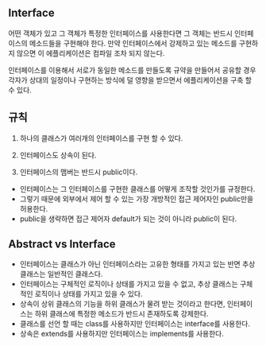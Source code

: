 ## Interface
어떤 객체가 있고 그 객체가 특정한 인터페이스를 사용한다면 그 객체는 반드시 인터페이스의  메소드들을 구현해야 한다. 
만약 인터페이스에서 강제하고 있는 메소드를 구현하지 않으면 이 에플리케이션은 컴파일 조차 되지 않는다.

인터페이스를 이용해서 서로가 동일한 메소드를 만들도록 규약을 만들어서 공유할 경우
각자가 상대의 일정이나 구현하는 방식에 덜 영향을 받으면서 에플리케이션을 구축 할 수 있다.

## 규칙
1. 하나의 클래스가 여러개의 인터페이스를 구현 할 수 있다. 

2. 인터페이스도 상속이 된다.

3. 인터페이스의 맴버는 반드시 public이다.
- 인터페이스는 그 인터페이스를 구현한 클래스를 어떻게 조작할 것인가를 규정한다. 
- 그렇기 때문에 외부에서 제어 할 수 있는 가장 개방적인 접근 제어자인 public만을 허용한다. 
- public을 생략하면 접근 제어자 default가 되는 것이 아니라 public이 된다.

## Abstract vs Interface
- 인터페이스는 클래스가 아닌 인터페이스라는 고유한 형태를 가지고 있는 반면 추상 클래스는 일반적인 클래스다. 
- 인터페이스는 구체적인 로직이나 상태를 가지고 있을 수 없고, 추상 클래스는 구체적인 로직이나 상태를 가지고 있을 수 있다.
- 상속이 상위 클래스의 기능을 하위 클래스가 물려 받는 것이라고 한다면, 인터페이스는 하위 클래스에 특정한 메소드가 반드시 존재하도록 강제한다.
- 클래스를 선언 할 때는 class를 사용하지만 인터페이스는 interface를 사용한다.
- 상속은 extends를 사용하지만 인터페이스는 implements를 사용한다.